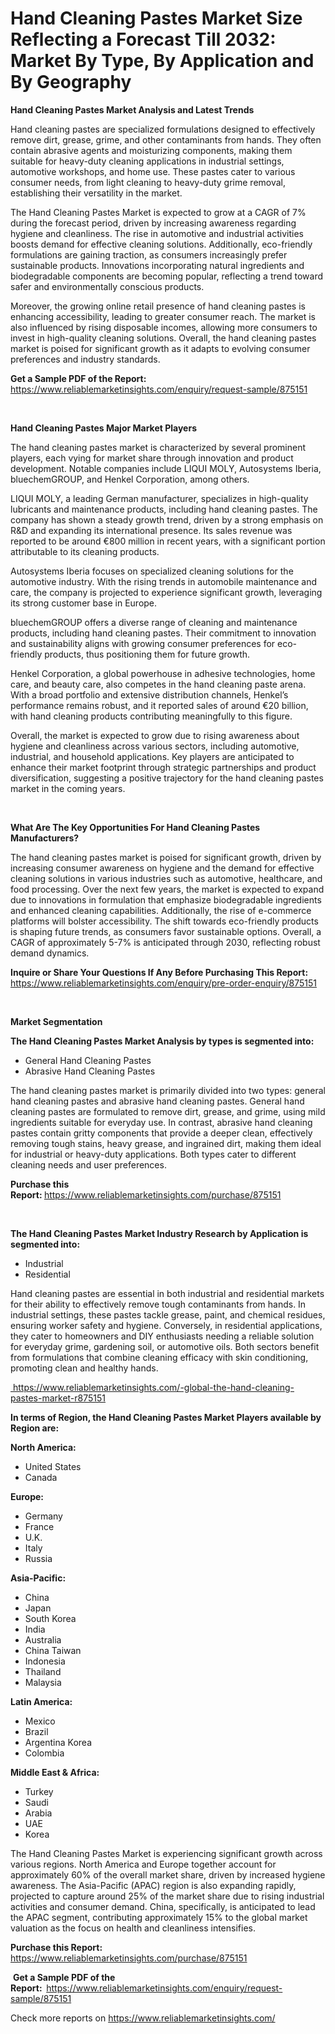 <p><h1>Hand Cleaning Pastes Market Size Reflecting a Forecast Till 2032: Market By Type, By Application and By Geography</h1></p><p><strong>Hand Cleaning Pastes Market Analysis and Latest Trends</strong></p>
<p><p>Hand cleaning pastes are specialized formulations designed to effectively remove dirt, grease, grime, and other contaminants from hands. They often contain abrasive agents and moisturizing components, making them suitable for heavy-duty cleaning applications in industrial settings, automotive workshops, and home use. These pastes cater to various consumer needs, from light cleaning to heavy-duty grime removal, establishing their versatility in the market.</p><p>The Hand Cleaning Pastes Market is expected to grow at a CAGR of 7% during the forecast period, driven by increasing awareness regarding hygiene and cleanliness. The rise in automotive and industrial activities boosts demand for effective cleaning solutions. Additionally, eco-friendly formulations are gaining traction, as consumers increasingly prefer sustainable products. Innovations incorporating natural ingredients and biodegradable components are becoming popular, reflecting a trend toward safer and environmentally conscious products.</p><p>Moreover, the growing online retail presence of hand cleaning pastes is enhancing accessibility, leading to greater consumer reach. The market is also influenced by rising disposable incomes, allowing more consumers to invest in high-quality cleaning solutions. Overall, the hand cleaning pastes market is poised for significant growth as it adapts to evolving consumer preferences and industry standards.</p></p>
<p><strong>Get a Sample PDF of the Report:&nbsp;</strong> <a href="https://www.reliablemarketinsights.com/enquiry/request-sample/875151?utm_campaign=2214&utm_medium=2&utm_source=Github&utm_content=ia&utm_term=21032025&utm_id=hand-cleaning-pastes">https://www.reliablemarketinsights.com/enquiry/request-sample/875151</a></p>
<p>&nbsp;</p>
<p><strong>Hand Cleaning Pastes Major Market Players</strong></p>
<p><p>The hand cleaning pastes market is characterized by several prominent players, each vying for market share through innovation and product development. Notable companies include LIQUI MOLY, Autosystems Iberia, bluechemGROUP, and Henkel Corporation, among others.</p><p>LIQUI MOLY, a leading German manufacturer, specializes in high-quality lubricants and maintenance products, including hand cleaning pastes. The company has shown a steady growth trend, driven by a strong emphasis on R&D and expanding its international presence. Its sales revenue was reported to be around €800 million in recent years, with a significant portion attributable to its cleaning products.</p><p>Autosystems Iberia focuses on specialized cleaning solutions for the automotive industry. With the rising trends in automobile maintenance and care, the company is projected to experience significant growth, leveraging its strong customer base in Europe.</p><p>bluechemGROUP offers a diverse range of cleaning and maintenance products, including hand cleaning pastes. Their commitment to innovation and sustainability aligns with growing consumer preferences for eco-friendly products, thus positioning them for future growth.</p><p>Henkel Corporation, a global powerhouse in adhesive technologies, home care, and beauty care, also competes in the hand cleaning paste arena. With a broad portfolio and extensive distribution channels, Henkel’s performance remains robust, and it reported sales of around €20 billion, with hand cleaning products contributing meaningfully to this figure.</p><p>Overall, the market is expected to grow due to rising awareness about hygiene and cleanliness across various sectors, including automotive, industrial, and household applications. Key players are anticipated to enhance their market footprint through strategic partnerships and product diversification, suggesting a positive trajectory for the hand cleaning pastes market in the coming years.</p></p>
<p>&nbsp;</p>
<p><strong>What Are The Key Opportunities For Hand Cleaning Pastes Manufacturers?</strong></p>
<p><p>The hand cleaning pastes market is poised for significant growth, driven by increasing consumer awareness on hygiene and the demand for effective cleaning solutions in various industries such as automotive, healthcare, and food processing. Over the next few years, the market is expected to expand due to innovations in formulation that emphasize biodegradable ingredients and enhanced cleaning capabilities. Additionally, the rise of e-commerce platforms will bolster accessibility. The shift towards eco-friendly products is shaping future trends, as consumers favor sustainable options. Overall, a CAGR of approximately 5-7% is anticipated through 2030, reflecting robust demand dynamics.</p></p>
<p><strong>Inquire or Share Your Questions If Any Before Purchasing This Report:</strong> <a href="https://www.reliablemarketinsights.com/enquiry/pre-order-enquiry/875151?utm_campaign=2214&utm_medium=2&utm_source=Github&utm_content=ia&utm_term=21032025&utm_id=hand-cleaning-pastes">https://www.reliablemarketinsights.com/enquiry/pre-order-enquiry/875151</a></p>
<p>&nbsp;</p>
<p><strong>Market Segmentation</strong></p>
<p><strong>The Hand Cleaning Pastes Market Analysis by types is segmented into:</strong></p>
<p><ul><li>General Hand Cleaning Pastes</li><li>Abrasive Hand Cleaning Pastes</li></ul></p>
<p><p>The hand cleaning pastes market is primarily divided into two types: general hand cleaning pastes and abrasive hand cleaning pastes. General hand cleaning pastes are formulated to remove dirt, grease, and grime, using mild ingredients suitable for everyday use. In contrast, abrasive hand cleaning pastes contain gritty components that provide a deeper clean, effectively removing tough stains, heavy grease, and ingrained dirt, making them ideal for industrial or heavy-duty applications. Both types cater to different cleaning needs and user preferences.</p></p>
<p><strong>Purchase this Report:&nbsp;</strong><a href="https://www.reliablemarketinsights.com/purchase/875151?utm_campaign=2214&utm_medium=2&utm_source=Github&utm_content=ia&utm_term=21032025&utm_id=hand-cleaning-pastes">https://www.reliablemarketinsights.com/purchase/875151</a></p>
<p>&nbsp;</p>
<p><strong>The Hand Cleaning Pastes Market Industry Research by Application is segmented into:</strong></p>
<p><ul><li>Industrial</li><li>Residential</li></ul></p>
<p><p>Hand cleaning pastes are essential in both industrial and residential markets for their ability to effectively remove tough contaminants from hands. In industrial settings, these pastes tackle grease, paint, and chemical residues, ensuring worker safety and hygiene. Conversely, in residential applications, they cater to homeowners and DIY enthusiasts needing a reliable solution for everyday grime, gardening soil, or automotive oils. Both sectors benefit from formulations that combine cleaning efficacy with skin conditioning, promoting clean and healthy hands.</p></p>
<p><a href="https://www.reliablemarketinsights.com/-global-the-hand-cleaning-pastes-market-r875151?utm_campaign=2214&utm_medium=2&utm_source=Github&utm_content=ia&utm_term=21032025&utm_id=hand-cleaning-pastes">&nbsp;https://www.reliablemarketinsights.com/-global-the-hand-cleaning-pastes-market-r875151</a></p>
<p><strong>In terms of Region, the Hand Cleaning Pastes Market Players available by Region are:</strong></p>
<p>
    <p> <strong> North America: </strong>
        <ul>
            <li>United States</li>
            <li>Canada</li>
        </ul>
        </p> 
    <p> <strong> Europe: </strong>
        <ul>
            <li>Germany</li>
            <li>France</li>
            <li>U.K.</li>
            <li>Italy</li>
            <li>Russia</li>
        </ul>
        </p> 
    <p> <strong> Asia-Pacific: </strong>
        <ul>
            <li>China</li>
            <li>Japan</li>
            <li>South Korea</li>
            <li>India</li>
            <li>Australia</li>
            <li>China Taiwan</li>
            <li>Indonesia</li>
            <li>Thailand</li>
            <li>Malaysia</li>
        </ul>
        </p> 
    <p> <strong> Latin America: </strong>
        <ul>
            <li>Mexico</li>
            <li>Brazil</li>
            <li>Argentina Korea</li>
            <li>Colombia</li>
        </ul>
        </p> 
    <p> <strong> Middle East & Africa: </strong>
        <ul>
            <li>Turkey</li>
            <li>Saudi</li>
            <li>Arabia</li>
            <li>UAE</li>
            <li>Korea</li>
        </ul>
    </p>
    </p>
<p><p>The Hand Cleaning Pastes Market is experiencing significant growth across various regions. North America and Europe together account for approximately 60% of the overall market share, driven by increased hygiene awareness. The Asia-Pacific (APAC) region is also expanding rapidly, projected to capture around 25% of the market share due to rising industrial activities and consumer demand. China, specifically, is anticipated to lead the APAC segment, contributing approximately 15% to the global market valuation as the focus on health and cleanliness intensifies.</p></p>
<p><strong>Purchase this Report: </strong><a href="https://www.reliablemarketinsights.com/purchase/875151?utm_campaign=2214&utm_medium=2&utm_source=Github&utm_content=ia&utm_term=21032025&utm_id=hand-cleaning-pastes">https://www.reliablemarketinsights.com/purchase/875151</a></p>
<p>&nbsp;<strong>Get a Sample PDF of the Report:&nbsp;&nbsp;</strong><a href="https://www.reliablemarketinsights.com/enquiry/request-sample/875151?utm_campaign=2214&utm_medium=2&utm_source=Github&utm_content=ia&utm_term=21032025&utm_id=hand-cleaning-pastes">https://www.reliablemarketinsights.com/enquiry/request-sample/875151</a></p>
<p><strong></strong></p>
<p>Check more reports on <a href="https://www.reliablemarketinsights.com/?utm_campaign=2214&utm_medium=2&utm_source=Github&utm_content=ia&utm_term=21032025&utm_id=hand-cleaning-pastes">https://www.reliablemarketinsights.com/</a></p>